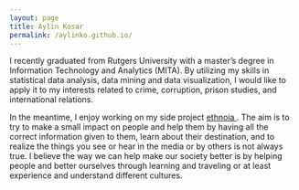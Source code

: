 ```yaml
---
layout: page
title: Aylin Kosar
permalink: /aylinko.github.io/
---
```


 I recently graduated from Rutgers University with a master’s degree in Information Technology and Analytics (MITA). By utilizing my skills in statistical data analysis, data mining and data visualization, I would like to apply it to my interests related to crime, corruption, prison studies, and international relations. 

In the meantime, I enjoy working on my side project <a href="https://www.ethnoia.com/"> ethnoia </a>. The aim is to try to make a small impact on people and help them by having all the correct information given to them, learn about their destination, and to realize the things you see or hear in the media or by others is not always true. I believe the way we can help make our society better is by helping people and better ourselves through learning and traveling or at least experience and understand different cultures.
 
